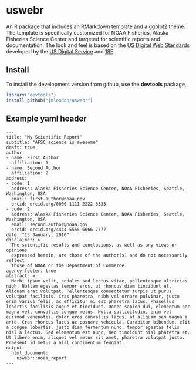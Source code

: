 <!-- README.md is generated from README.Rmd. Please edit that file -->
uswebr
======

An R package that includes an RMarkdown template and a ggplot2 theme. The template is specifically customized for NOAA Fisheries, Alaska Fisheries Science Center and targeted for scientific reports and documentation. The look and feel is based on the [US Digital Web Standards](https://playbook.cio.gov/designstandards/) developed by the [US Digital Service](https://www.whitehouse.gov/digital/united-states-digital-service) and [18F](https://18f.gsa.gov/).

Install
-------

To install the development version from github, use the **devtools** package,

``` r
library("devtools")
install_github("jmlondon/uswebr")
```

Example yaml header
-------------------

    ---
    title: "My Scientific Report"
    subtitle: "AFSC science is awesome"
    draft: true
    author:
    - name: First Author
      affiliation: 1
    - name: Second Author
      affiliation: 2
    address:
    - code: 1
      address: Alaska Fisheries Science Center, NOAA Fisheries, Seattle, Washington, USA 
      email: first.author@noaa.gov
      orcid: orcid.org/0000-1111-2222-3333
    - code: 2
      address: Alaska Fisheries Science Center, NOAA Fisheries, Seattle, Washington, USA 
      email: second.author@noaa.gov
      orcid: orcid.org/4444-5555-6666-7777
    date: "13 January, 2016"
    disclaimer: >
      The scientific results and conclusions, as well as any views or opinions 
      expressed herein, are those of the author(s) and do not necessarily reflect 
      those of NOAA or the Department of Commerce.
    agency-footer: true
    abstract: >
      Morbi ipsum velit, sodales sed lectus vitae, pellentesque ultricies nibh. Nullam egestas tempor eros, ut rhoncus diam tincidunt et. Aliquam erat volutpat. Pellentesque consectetur turpis ut purus volutpat facilisis. Cras pharetra, nibh vel ornare pulvinar, justo enim varius felis, ac efficitur mi est pharetra lacus. Phasellus lobortis facilisis augue et tincidunt. Donec sapien dui, elementum nec magna vel, convallis congue metus. Nulla sollicitudin, enim vel euismod venenatis, dolor eros convallis lacus, at aliquam sem magna a ante. Cras rhoncus lacus ac posuere vehicula. Curabitur bibendum, elit a congue lobortis, justo diam fermentum nunc, tempor egestas felis nisl a lectus. Sed elementum est nunc, nec tincidunt nisl pharetra et. Ut libero enim, aliquet vel metus sit amet, pharetra volutpat justo. Praesent id metus a nisl condimentum feugiat.
    output:
      html_document:
        uswebr::noaa_report
    ---
